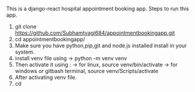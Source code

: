 This is a django-react hospital appointment booking app.
Steps to run this app.
1. git clone https://github.com/Subhamtyagi684/appointmentbookingapp.git
2. cd appointmentbookingapp/
3. Make sure you have python,pip,git and node.js installed install in your system.
4. install venv file using
-> python -m venv venv
5. Then activate it using :
-> for linux,   source venv/bin/activate
-> for windows or gitbash terminal,   source venv/Scripts/activate
6. After activating venv file.
7. cd 

